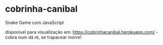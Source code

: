 # cobrinha-canibal
Snake Game com JavaScript

disponivel para visualização em: https://cobrinhacanibal.herokuapp.com/ - cobra num dá ré, se trapacear morre!
